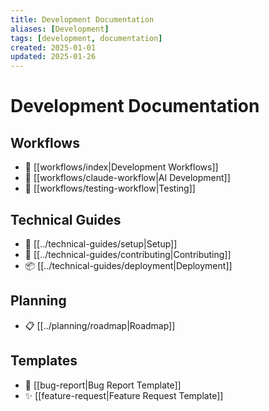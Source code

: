 ```yaml
---
title: Development Documentation
aliases: [Development]
tags: [development, documentation]
created: 2025-01-01
updated: 2025-01-26
---
```


# Development Documentation

## Workflows
- 🔄 [[workflows/index|Development Workflows]]
- 🤖 [[workflows/claude-workflow|AI Development]]
- 🧪 [[workflows/testing-workflow|Testing]]

## Technical Guides
- 🚀 [[../technical-guides/setup|Setup]]
- 📝 [[../technical-guides/contributing|Contributing]]
- 📦 [[../technical-guides/deployment|Deployment]]

## Planning
- 📋 [[../planning/roadmap|Roadmap]]

## Templates
- 🐛 [[bug-report|Bug Report Template]]
- ✨ [[feature-request|Feature Request Template]]